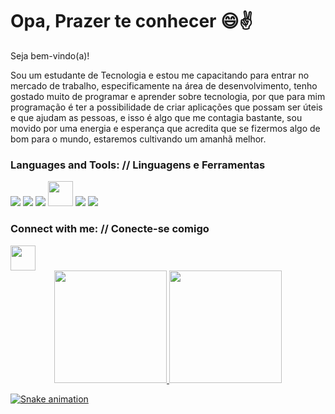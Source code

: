 # Opa, Prazer te conhecer  :smile::v:

Seja bem-vindo(a)! 

Sou um estudante de Tecnologia e estou me capacitando para entrar no mercado de trabalho, especificamente na área de desenvolvimento, tenho gostado muito de programar e aprender sobre tecnologia, por que para mim programação é ter a possibilidade de criar aplicações que possam ser úteis e que ajudam as pessoas, e isso é algo que me contagia bastante, sou movido por uma energia e esperança que acredita que se fizermos algo de bom para o mundo, estaremos cultivando um amanhã melhor.

 

<h3 align="left">Languages and Tools: // Linguagens e Ferramentas 
</h3><p align="left"  target=> 
<img src="https://img.icons8.com/officel/16/000000/react.png"/>
<img src="https://img.icons8.com/color/48/000000/javascript--v1.png"/>
<img src="https://img.icons8.com/color/48/000000/nodejs.png"/>
<img src="https://img.icons8.com/external-flaticons-lineal-color-flat-icons/64/000000/external-php-computer-science-flaticons-lineal-color-flat-icons.png" "width ="40" height="40"/>
<img src="https://img.icons8.com/fluent/48/000000/mysql-logo.png"/>
<img src="https://img.icons8.com/nolan/48/git.png"/>



<h3 align="left">Connect with me: // Conecte-se comigo</h3>
<a href="https://wa.me/+5511953420928" target="blank"><img src="https://img.icons8.com/doodle/48/000000/whatsapp.png" height="40" width="40" /></a>


 
<div align="center">
  <a href="https://github.com/JeeF-Jr">
  <img height="180em" src="https://github-readme-stats.vercel.app/api?username=JeeF-Jr&show_icons=true&theme=dracula&include_all_commits=true&count_private=true"/>
  <img height="180em" src="https://github-readme-stats.vercel.app/api/top-langs/?username=JeeF-Jr&layout=compact&langs_count=7&theme=dracula"/>
</div>

 <div> 
 
  
 ![Snake animation](https://github.com/Master-Lukaa/Master-Lukaa/blob/output/github-contribution-grid-snake.svg)
 
</div>

